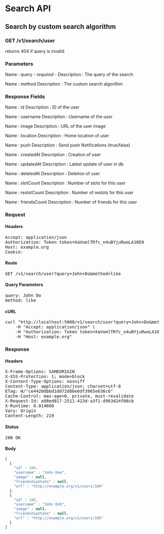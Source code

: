 # Search API

## Search by custom search algorithm

### GET /v1/search/user

returns 404 if query is invalid



### Parameters

Name : query *- required -*
Description : The query of the search

Name : method
Description : The custom search algorithm


### Response Fields

Name : id
Description : ID of the user

Name : username
Description : Username of the user

Name : image
Description : URL of the user image

Name : location
Description : Home location of user

Name : push
Description : Send push Notifications (true/false)

Name : createdAt
Description : Creation of user

Name : updatedAt
Description : Latest update of user in db

Name : deletedAt
Description : Deletion of user

Name : slotCount
Description : Number of slots for this user

Name : reslotCount
Description : Number of reslots for this user

Name : friendsCount
Description : Number of friends for this user

### Request

#### Headers

<pre>Accept: application/json
Authorization: Token token=XaVomlTRfc_n4uBYjuRwoLA10E8
Host: example.org
Cookie: </pre>

#### Route

<pre>GET /v1/search/user?query=John+Do&amp;method=like</pre>

#### Query Parameters

<pre>query: John Do
method: like</pre>

#### cURL

<pre class="request">curl &quot;http://localhost:5000/v1/search/user?query=John+Do&amp;method=like&quot; -X GET \
	-H &quot;Accept: application/json&quot; \
	-H &quot;Authorization: Token token=XaVomlTRfc_n4uBYjuRwoLA10E8&quot; \
	-H &quot;Host: example.org&quot;</pre>

### Response

#### Headers

<pre>X-Frame-Options: SAMEORIGIN
X-XSS-Protection: 1; mode=block
X-Content-Type-Options: nosniff
Content-Type: application/json; charset=utf-8
ETag: W/&quot;ce4420dbbd1dd72d86e6df3965e636c6&quot;
Cache-Control: max-age=0, private, must-revalidate
X-Request-Id: a98ed817-2511-423d-a3f1-d963d24f08cb
X-Runtime: 0.014660
Vary: Origin
Content-Length: 219</pre>

#### Status

<pre>200 OK</pre>

#### Body

```javascript
[
  {
    "id" : 104,
    "username" : "John Doe",
    "image" : null,
    "friendshipState" : null,
    "url" : "http://example.org/v1/users/104"
  },
  {
    "id" : 105,
    "username" : "John Doh",
    "image" : null,
    "friendshipState" : null,
    "url" : "http://example.org/v1/users/105"
  }
]
```
